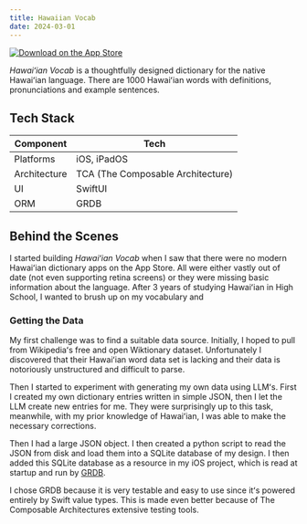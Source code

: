 ```yaml
---
title: Hawaiian Vocab
date: 2024-03-01
---
```


<a href="https://apps.apple.com/us/app/hawaiian-vocab/id6478062401">
  <img src="https://developer.apple.com/app-store/marketing/guidelines/images/badge-download-on-the-app-store.svg" alt="Download on the App Store">
</a>

_Hawaiʻian Vocab_ is a thoughtfully designed dictionary for the native Hawaiʻian language. There are 1000 Hawaiʻian words with definitions, pronunciations and example sentences. 

## Tech Stack 
| Component    | Tech                              |
| ------------ | --------------------------------- |
| Platforms    | iOS, iPadOS                       |
| Architecture | TCA (The Composable Architecture) |
| UI           | SwiftUI                           |
| ORM          | GRDB                              |

## Behind the Scenes
I started building _Hawaiʻian Vocab_ when I saw that there were no modern Hawaiʻian dictionary apps on the App Store. All were either vastly out of date (not even supporting retina screens) or they were missing basic information about the language. After 3 years of studying Hawaiʻian in High School, I wanted to brush up on my vocabulary and 

### Getting the Data
My first challenge was to find a suitable data source. Initially, I hoped to pull from Wikipediaʻs free and open Wiktionary dataset. Unfortunately I discovered that their Hawaiʻian word data set is lacking and their data is notoriously unstructured and difficult to parse. 

Then I started to experiment with generating my own data using LLMʻs. First I created my own dictionary entries written in simple JSON, then I let the LLM create new entries for me. They were surprisingly up to this task, meanwhile, with my prior knowledge of Hawaiʻian, I was able to make the necessary corrections. 

Then I had a large JSON object. I then created a python script to read the JSON from disk and load them into a SQLite database of my design. I then added this SQLite database as a resource in my iOS project, which is read at startup and run by [GRDB](https://swiftpackageindex.com/groue/GRDB.swift). 

I chose GRDB because it is very testable and easy to use since itʻs powered entirely by Swift value types. This is made even better because of The Composable Architectures extensive testing tools. 